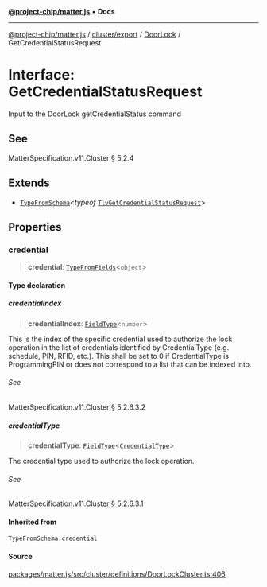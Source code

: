 [**@project-chip/matter.js**](../../../../../README.md) • **Docs**

***

[@project-chip/matter.js](../../../../../modules.md) / [cluster/export](../../../README.md) / [DoorLock](../README.md) / GetCredentialStatusRequest

# Interface: GetCredentialStatusRequest

Input to the DoorLock getCredentialStatus command

## See

MatterSpecification.v11.Cluster § 5.2.4

## Extends

- [`TypeFromSchema`](../../../../../tlv/export/README.md#typefromschemas)\<*typeof* [`TlvGetCredentialStatusRequest`](../README.md#tlvgetcredentialstatusrequest)\>

## Properties

### credential

> **credential**: [`TypeFromFields`](../../../../../tlv/export/README.md#typefromfieldsf)\<`object`\>

#### Type declaration

##### credentialIndex

> **credentialIndex**: [`FieldType`](../../../../../tlv/export/interfaces/FieldType.md)\<`number`\>

This is the index of the specific credential used to authorize the lock operation in the list of credentials
identified by CredentialType (e.g. schedule, PIN, RFID, etc.). This shall be set to 0 if CredentialType is
ProgrammingPIN or does not correspond to a list that can be indexed into.

###### See

MatterSpecification.v11.Cluster § 5.2.6.3.2

##### credentialType

> **credentialType**: [`FieldType`](../../../../../tlv/export/interfaces/FieldType.md)\<[`CredentialType`](../enumerations/CredentialType.md)\>

The credential type used to authorize the lock operation.

###### See

MatterSpecification.v11.Cluster § 5.2.6.3.1

#### Inherited from

`TypeFromSchema.credential`

#### Source

[packages/matter.js/src/cluster/definitions/DoorLockCluster.ts:406](https://github.com/project-chip/matter.js/blob/7a8cbb56b87d4ccf34bec5a9a95ab40a1711324f/packages/matter.js/src/cluster/definitions/DoorLockCluster.ts#L406)
